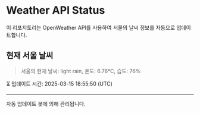
# Weather API Status

이 리포지토리는 OpenWeather API를 사용하여 서울의 날씨 정보를 자동으로 업데이트합니다.

## 현재 서울 날씨
> 서울의 현재 날씨: light rain, 온도: 6.76°C, 습도: 76%

⏳ 업데이트 시간: 2025-03-15 18:55:50 (UTC)

---
자동 업데이트 봇에 의해 관리됩니다.
